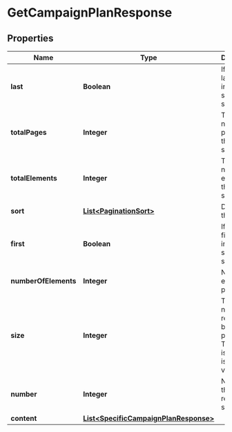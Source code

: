 
# GetCampaignPlanResponse

## Properties
Name | Type | Description | Notes
------------ | ------------- | ------------- | -------------
**last** | **Boolean** | If true, the last record in the result set is shown |  [optional]
**totalPages** | **Integer** | Total number of pages in the result set |  [optional]
**totalElements** | **Integer** | Total number of elements in the result set |  [optional]
**sort** | [**List&lt;PaginationSort&gt;**](PaginationSort.md) | Details of the sort |  [optional]
**first** | **Boolean** | If true, the first record in the result set is shown |  [optional]
**numberOfElements** | **Integer** | Number of elements per page |  [optional]
**size** | **Integer** | The number or records to be included per page. The default is 25. There is no max value. |  [optional]
**number** | **Integer** | Number of the first result shown |  [optional]
**content** | [**List&lt;SpecificCampaignPlanResponse&gt;**](SpecificCampaignPlanResponse.md) |  |  [optional]



